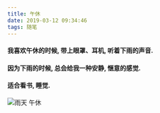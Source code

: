 ```yaml
---
title: 午休
date: 2019-03-12 09:34:46
tags: 随笔
---
```


#### 我喜欢午休的时候, 带上眼罩、耳机, 听着下雨的声音.
#### 因为下雨的时候, 总会给我一种安静, 惬意的感觉.
#### 适合看书, 睡觉.
![雨天 午休](/images/essay/雨天_午休_02.jpg)
